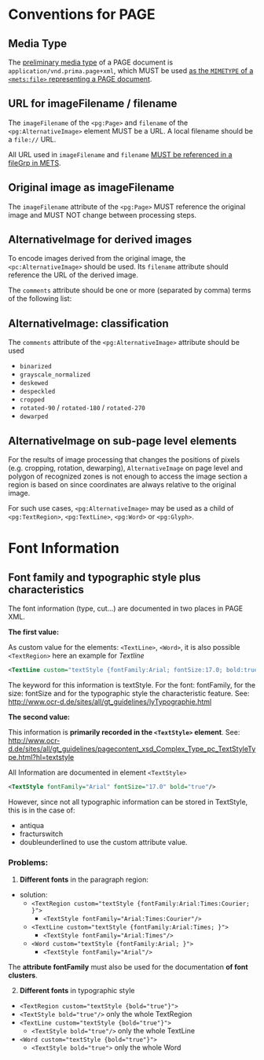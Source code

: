 # Conventions for PAGE

## Media Type

The [preliminary media type](https://github.com/OCR-D/spec/issues/33) of a PAGE
document is `application/vnd.prima.page+xml`, which MUST be used [as the `MIMETYPE` of a `<mets:file>`
representing a PAGE document](https://ocr-d.github.io/mets#media-type-for-page-xml).

## URL for imageFilename / filename

The `imageFilename` of the `<pg:Page>` and `filename` of the `<pg:AlternativeImage>` element MUST be a URL. A local filename should be a `file://` URL.

All URL used in `imageFilename` and `filename` [MUST be referenced in a fileGrp in METS](https://ocr-d.github.io/mets#if-in-page-then-in-mets).

## Original image as imageFilename

The `imageFilename` attribute of the `<pg:Page>` MUST reference the original image and MUST NOT change between processing steps.

## AlternativeImage for derived images

To encode images derived from the original image, the `<pc:AlternativeImage>` should be used. Its `filename` attribute should reference the URL of the derived image.

The `comments` attribute should be one or more (separated by comma) terms of the following list:

## AlternativeImage: classification

The `comments` attribute of the `<pg:AlternativeImage>` attribute should be used

  * `binarized`
  * `grayscale_normalized`
  * `deskewed`
  * `despeckled`
  * `cropped`
  * `rotated-90` / `rotated-180` / `rotated-270`
  * `dewarped`

## AlternativeImage on sub-page level elements

For the results of image processing that changes the positions of pixels (e.g. cropping, rotation, dewarping), `AlternativeImage` on page level and polygon of recognized zones is not enough to access the image section a region is based on since coordinates are always relative to the original image.

For such use cases, `<pg:AlternativeImage>` may be used as a child of `<pg:TextRegion>`, `<pg:TextLine>`, `<pg:Word>` or `<pg:Glyph>`.

# Font Information

## Font family and typographic style plus characteristics

The font information (type, cut...) are documented in two places in PAGE XML.

**The first value:**

As custom value for the elements: `<TextLine>`, `<Word>`, it is also possible  `<TextRegion>`
here an example for *Textline*

```xml
<TextLine custom="textStyle {fontFamily:Arial; fontSize:17.0; bold:true;}">
```

The keyword for this information is textStyle. For the font: fontFamily, for the size: fontSize and for the typographic style the characteristic feature. 
See: http://www.ocr-d.de/sites/all/gt_guidelines/lyTypographie.html

**The second value:**

This information is **primarily recorded in the `<TextStyle>` element**. 
See: http://www.ocr-d.de/sites/all/gt_guidelines/pagecontent_xsd_Complex_Type_pc_TextStyleType.html?hl=textstyle

All Information are documented in element `<TextStyle>`

```xml
<TextStyle fontFamily="Arial" fontSize="17.0" bold="true"/>
```

However, since not all typographic information can be stored in TextStyle, this is in the case of:
- antiqua
- fracturswitch
- doubleunderlined
to use the custom attribute value.


### Problems:

1. **Different fonts** in the paragraph region:
- solution: 
    - `<TextRegion custom="textStyle {fontFamily:Arial:Times:Courier; }">`
      -  `<TextStyle fontFamily="Arial:Times:Courier"/>`
    - `<TextLine custom="textStyle {fontFamily:Arial:Times; }">`
      -  `<TextStyle fontFamily="Arial:Times"/>`
    - `<Word custom="textStyle {fontFamily:Arial; }">`
      -  `<TextStyle fontFamily="Arial"/>`

The **attribute fontFamily** must also be used for the documentation **of font clusters**.


2. **Different fonts** in typographic style 
  - `<TextRegion custom="textStyle {bold="true"}">`
  -  `<TextStyle bold="true"/>` only the whole TextRegion
- `<TextLine custom="textStyle {bold="true"}">`
  -  `<TextStyle bold="true"/>` only the whole TextLine
- `<Word custom="textStyle {bold="true"}">`
  -  `<TextStyle bold="true">` only the whole Word
